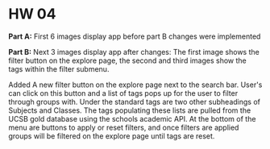 # HW 04 
**Part A:**
First 6 images display app before part B changes were implemented


**Part B:**
Next 3 images display app after changes: The first image shows the filter button on the explore page, the second and third images show the tags within the filter submenu.

Added A new filter button on the explore page next to the search bar. User's can click on this button and a list of tags pops up for the user to filter through groups with. Under the standard tags are two other subheadings of Subjects and Classes. The tags populating these lists are pulled from the UCSB gold database using the schools academic API. At the bottom of the menu are buttons to apply or reset filters, and once filters are applied groups will be filtered on the explore page until tags are reset.
